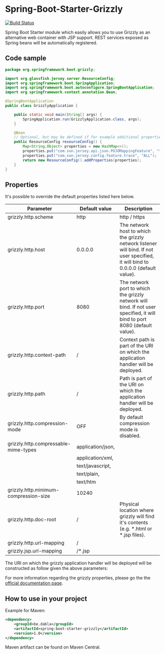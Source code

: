 # Spring-Boot-Starter-Grizzly
[![Build Status](https://travis-ci.org/dabla/spring-boot-starter-grizzly.svg?branch=master)](https://travis-ci.org/dabla/spring-boot-starter-grizzly)

Spring Boot Starter module which easily allows you to use Grizzly as an alternative web container with JSP support.  REST services exposed as Spring beans will be automatically registered.

## Code sample
```java
package org.springframework.boot.grizzly;

import org.glassfish.jersey.server.ResourceConfig;
import org.springframework.boot.SpringApplication;
import org.springframework.boot.autoconfigure.SpringBootApplication;
import org.springframework.context.annotation.Bean;

@SpringBootApplication
public class GrizzlyApplication {

    public static void main(String[] args) {
        SpringApplication.run(GrizzlyApplication.class, args);
    }

    @Bean
    // Optional, but may be defined if for example additional properties like shown here below have to be passed.
    public ResourceConfig resourceConfig() {
        Map<String,Object> properties = new HashMap<>();
        properties.put("com.sun.jersey.api.json.POJOMappingFeature", "true");
        properties.put("com.sun.jersey.config.feature.trace", "ALL");
        return new ResourceConfig().addProperties(properties);
    }
}
```

## Properties

It's possible to override the default properties listed here below.

| Parameter | Default value | Description |
| --- | --- | --- |
| grizzly.http.scheme                  | http | http / https |
| grizzly.http.host                    | 0.0.0.0 | The network host to which the grizzly network listener will bind. If not user specified, it will bind to 0.0.0.0 (default value). |
| grizzly.http.port                    | 8080 | The network port to which the grizzly network will bind. If not user specified, it will bind to port 8080 (default value). |
| grizzly.http.context-path            | / | Context path is part of the URI on which the application handler will be deployed. |
| grizzly.http.path                    | / | Path is part of the URI on which the application handler will be deployed. |
| grizzly.http.compression-mode        | OFF | By default compression mode is disabled. |
| grizzly.http.compressable-mime-types | application/json, | |
|                                      | application/xml, | |
|                                      | text/javascript, | |
|                                      | text/plain, | |
|                                      | text/htm | |
| grizzly.http.minimum-compression-size| 10240 | |
| grizzly.http.doc-root                | / | Physical location where grizzly will find it's contents (e.g. *.html or *.jsp files). |
| grizzly.http.url-mapping             | / | |
| grizzly.jsp.url-mapping              | /*.jsp | |

The URI on which the grizzly application handler will be deployed will be constructed as follow given the above parameters:

[grizzly.http.scheme]://[grizzly.http.host]:[grizzly.http.port]/[grizzly.http.contextPath]/[grizzly.http.path] (http://0.0.0.0:8080/)

For more information regarding the grizzly properties, please go the the [official documentation page](https://javaee.github.io/grizzly/httpserverframework.html).

## How to use in your project

Example for Maven:
```xml
<dependency>
    <groupId>be.dabla</groupId>
    <artifactId>spring-boot-starter-grizzly</artifactId>
    <version>1.0</version>
</dependency>
```
Maven artifact can be found on Maven Central.
